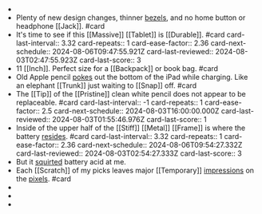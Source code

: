 -
- Plenty of new design changes, thinner [bezels]([[Bezel]]), and no home button or headphone [[Jack]]. #card
- It's time to see if this [[Massive]] [[Tablet]] is [[Durable]]. #card
  card-last-interval:: 3.32
  card-repeats:: 1
  card-ease-factor:: 2.36
  card-next-schedule:: 2024-08-06T09:47:55.921Z
  card-last-reviewed:: 2024-08-03T02:47:55.923Z
  card-last-score:: 3
- 11 [[Inch]]. Perfect size for a [[Backpack]] or book bag. #card
- Old Apple pencil [pokes]([[Poke]]) out the bottom of the iPad while charging. Like an elephant [[Trunk]] just waiting to [[Snap]] off. #card
- The [[Tip]] of the [[Pristine]] clean white pencil does not appear to be replaceable. #card
  card-last-interval:: -1
  card-repeats:: 1
  card-ease-factor:: 2.5
  card-next-schedule:: 2024-08-03T16:00:00.000Z
  card-last-reviewed:: 2024-08-03T01:55:46.976Z
  card-last-score:: 1
- Inside of the upper half of the [[Stiff]] [[Metal]] [[Frame]] is where the battery [resides]([[Reside]]). #card
  card-last-interval:: 3.32
  card-repeats:: 1
  card-ease-factor:: 2.36
  card-next-schedule:: 2024-08-06T09:54:27.332Z
  card-last-reviewed:: 2024-08-03T02:54:27.333Z
  card-last-score:: 3
- But it [squirted]([[Squirt]]) battery acid at me.
- Each [[Scratch]] of my picks leaves major [[Temporary]] [impressions]([[Impression]]) on the [pixels]([[Pixel]]). #card
-
-
-